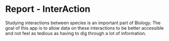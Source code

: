 # Report - InterAction
Studying interactions between species is an important part of Biology. The goal of this app is to allow data on these interactions to be better accessible and not feel as tedious as having to dig through a lot of information.